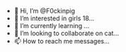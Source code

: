 - 👋 Hi, I’m @F0ckinpig
- 👀 I’m interested in girls 18...
- 🌱 I’m currently learning ...
- 💞️ I’m looking to collaborate on cat...
- 📫 How to reach me messages...

<!---
F0ckinpig/F0ckinpig is a ✨ special ✨ repository because its `README.md` (this file) appears on your GitHub profile.
You can click the Preview link to take a look at your changes.
--->
